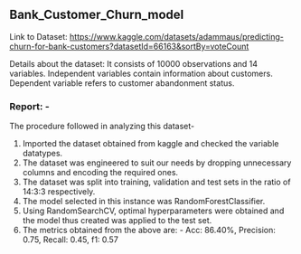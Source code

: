 ## Bank_Customer_Churn_model
Link to Dataset: https://www.kaggle.com/datasets/adammaus/predicting-churn-for-bank-customers?datasetId=66163&sortBy=voteCount

Details about the dataset:
It consists of 10000 observations and 14 variables. Independent variables contain information about customers. Dependent variable refers to customer abandonment status.


### Report: -
The procedure followed in analyzing this dataset-

1. Imported the dataset obtained from kaggle and checked the variable datatypes.
2. The dataset was engineered to suit our needs by dropping unnecessary columns and encoding the required ones.
3. The dataset was split into training, validation and test sets in the ratio of 14:3:3 respectively.
4. The model selected in this instance was RandomForestClassifier.
5. Using RandomSearchCV, optimal hyperparameters were obtained and the model thus created was applied to the test set.
6. The metrics obtained from the above are: - Acc: 86.40%, 
                                              Precision: 0.75,
                                              Recall: 0.45,
                                              f1: 0.57

